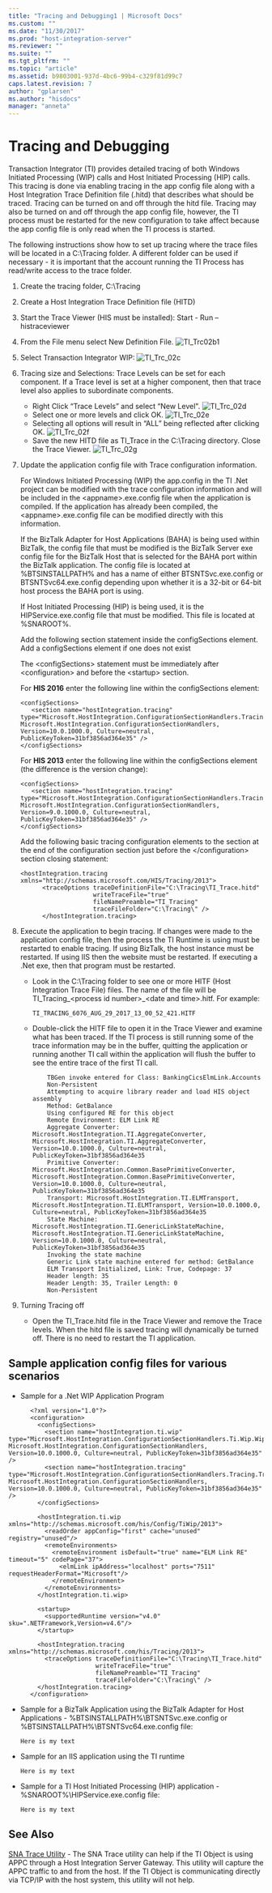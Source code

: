 ```yaml
---
title: "Tracing and Debugging1 | Microsoft Docs"
ms.custom: ""
ms.date: "11/30/2017"
ms.prod: "host-integration-server"
ms.reviewer: ""
ms.suite: ""
ms.tgt_pltfrm: ""
ms.topic: "article"
ms.assetid: b9803001-937d-4bc6-99b4-c329f81d99c7
caps.latest.revision: 7
author: "gplarsen"
ms.author: "hisdocs"
manager: "anneta"
---
```

# Tracing and Debugging
Transaction Integrator (TI) provides detailed tracing of both Windows Initiated Processing (WIP) calls and Host Initiated Processing (HIP) calls. This tracing is done via enabling tracing in the app config file along with a Host Integration Trace Definition file (.hitd) that describes what should be traced. Tracing can be turned on and off through the hitd file. Tracing may also be turned on and off through the app config file, however, the TI process must be restarted for the new configuration to take affect because the app config file is only read when the TI process is started.

The following instructions show how to set up tracing where the trace files will be located in a C:\Tracing folder.  A different folder can be used if necessary - it is important that the account running the TI Process has read/write access to the trace folder.

1. Create the tracing folder,  C:\Tracing

2. Create a Host Integration Trace Definition file (HITD)
3. Start the Trace Viewer (HIS must be installed): Start - Run – histraceviewer
4. From the File menu select New Definition File.
   ![TI_Trc02b1](../core/media/ti-trc02b1.png)
5. Select Transaction Integrator WIP:
   ![TI_Trc_02c](../core/media/ti-trc-02c.png)
6. Tracing size and Selections: Trace Levels can be set for each component. If a Trace level is set at a higher component, then that trace level also applies to subordinate components.

     * Right Click “Trace Levels” and select “New Level".
   ![TI_Trc_02d](../core/media/ti-trc-02d.png)
     * Select one or more levels and click OK.
   ![TI_Trc_02e](../core/media/ti-trc-02e.png)
     * Selecting all options will result in “ALL” being reflected after clicking OK.
   ![TI_Trc_02f](../core/media/ti-trc-02f.png)
     * Save the new HITD file as TI_Trace in the C:\Tracing directory. Close the Trace Viewer.
   ![TI_Trc_02g](../core/media/ti-trc-02g.png)      
7. Update the application config file with Trace configuration information.

      For Windows Initiated Processing (WIP) the app.config in the TI .Net project can be modified with the trace configuration information and will be included in the \<appname\>.exe.config file when the application is compiled.  If the application has already been compiled, the \<appname\>.exe.config file can be modified directly with this information.

      If the BizTalk Adapter for Host Applications (BAHA) is being used within BizTalk, the config file that must be modified is the BizTalk Server exe config file for the BizTalk Host that is selected for the BAHA port within the BizTalk application. The config file is located at \%BTSINSTALLPATH\% and has a name of either BTSNTSvc.exe.config or BTSNTSvc64.exe.config depending upon whether it is a 32-bit or 64-bit host process the BAHA port is using.

      If Host Initiated Processing (HIP) is being used, it is the HIPService.exe.config file that must be modified. This file is located at \%SNAROOT\%.

      Add the following section statement inside the configSections element. Add a configSections element if one does not exist 

      The \<configSections\> statement must be immediately after \<configuration\> and before the \<startup\> section.

      For **HIS 2016** enter the following line within the configSections element:

      ```
      <configSections>
         <section name="hostIntegration.tracing" type="Microsoft.HostIntegration.ConfigurationSectionHandlers.Tracing.TracingConfigurationSectionHandler, Microsoft.HostIntegration.ConfigurationSectionHandlers, Version=10.0.1000.0, Culture=neutral, PublicKeyToken=31bf3856ad364e35" />
      </configSections>
      ```

      For **HIS 2013** enter the following line within the configSections element (the difference is the version change):
      ```
      <configSections>
         <section name="hostIntegration.tracing" type="Microsoft.HostIntegration.ConfigurationSectionHandlers.Tracing.TracingConfigurationSectionHandler, Microsoft.HostIntegration.ConfigurationSectionHandlers, Version=9.0.1000.0, Culture=neutral, PublicKeyToken=31bf3856ad364e35" />
      </configSections>
      ```

      Add the following basic tracing configuration elements to the section at the end of the configuration section just before the \<\/configuration\> section closing statement:
      ```
      <hostIntegration.tracing xmlns="http://schemas.microsoft.com/HIS/Tracing/2013">
            <traceOptions traceDefinitionFile="C:\Tracing\TI_Trace.hitd"
                          writeTraceFile="true"
                          fileNamePreamble="TI_Tracing"
                          traceFileFolder="C:\Tracing\" />
            </hostIntegration.tracing>
      ```
8. Execute the application to begin tracing. If changes were made to the application config file, then the process the TI Runtime is using must be restarted to enable tracing. If using BizTalk, the host instance must be restarted. If using IIS then the website must be restarted. If executing a .Net exe, then that program must be restarted.

   * Look in the C:\Tracing folder to see one or more HITF (Host Integration Trace File) files.  The name of the file will be TI_Tracing_\<process id number\>_\<date and time\>.hitf.  For example:

         TI_TRACING_6076_AUG_29_2017_13_00_52_421.HITF

   * Double-click the HITF file to open it in the Trace Viewer and examine what has been traced. If the TI process is still running some of the trace information may be in the buffer, quitting the application or running another TI call within the application will flush the buffer to see the entire trace of the first TI call.
     ```
         TBGen invoke entered for Class: BankingCicsElmLink.Accounts
         Non-Persistent
         Attempting to acquire library reader and load HIS object assembly
         Method: GetBalance
         Using configured RE for this object
         Remote Environment: ELM Link RE
         Aggregate Converter: Microsoft.HostIntegration.TI.AggregateConverter, Microsoft.HostIntegration.TI.AggregateConverter, Version=10.0.1000.0, Culture=neutral, PublicKeyToken=31bf3856ad364e35
         Primitive Converter: Microsoft.HostIntegration.Common.BasePrimitiveConverter, Microsoft.HostIntegration.Common.BasePrimitiveConverter, Version=10.0.1000.0, Culture=neutral, PublicKeyToken=31bf3856ad364e35
         Transport: Microsoft.HostIntegration.TI.ELMTransport, Microsoft.HostIntegration.TI.ELMTransport, Version=10.0.1000.0, Culture=neutral, PublicKeyToken=31bf3856ad364e35
         State Machine: Microsoft.HostIntegration.TI.GenericLinkStateMachine, Microsoft.HostIntegration.TI.GenericLinkStateMachine, Version=10.0.1000.0, Culture=neutral, PublicKeyToken=31bf3856ad364e35
         Invoking the state machine
         Generic Link state machine entered for method: GetBalance
         ELM Transport Initialized, Link: True, Codepage: 37
         Header length: 35
         Header Length: 35, Trailer Length: 0
         Non-Persistent
     ```
9. Turning Tracing off
      * Open the TI_Trace.hitd file in the Trace Viewer and remove the Trace levels.  When the hitd file is saved tracing will dynamically be turned off. There is no need to restart the TI application.

## Sample application config files for various scenarios
* Sample for a .Net WIP Application Program

```
      <?xml version="1.0"?>
      <configuration>
        <configSections>
          <section name="hostIntegration.ti.wip" type="Microsoft.HostIntegration.ConfigurationSectionHandlers.Ti.Wip.WipConfigurationSectionHandler, Microsoft.HostIntegration.ConfigurationSectionHandlers, Version=10.0.1000.0, Culture=neutral, PublicKeyToken=31bf3856ad364e35" />
          <section name="hostIntegration.tracing" type="Microsoft.HostIntegration.ConfigurationSectionHandlers.Tracing.TracingConfigurationSectionHandler, Microsoft.HostIntegration.ConfigurationSectionHandlers, Version=10.0.1000.0, Culture=neutral, PublicKeyToken=31bf3856ad364e35" />
        </configSections>

        <hostIntegration.ti.wip xmlns="http://schemas.microsoft.com/his/Config/TiWip/2013">
          <readOrder appConfig="first" cache="unused" registry="unused"/>
          <remoteEnvironments>
            <remoteEnvironment isDefault="true" name="ELM Link RE" timeout="5" codePage="37">
              <elmLink ipAddress="localhost" ports="7511" requestHeaderFormat="Microsoft"/>
            </remoteEnvironment>
          </remoteEnvironments>
        </hostIntegration.ti.wip>

        <startup>
          <supportedRuntime version="v4.0" sku=".NETFramework,Version=v4.6"/>
        </startup>

        <hostIntegration.tracing xmlns="http://schemas.microsoft.com/his/Tracing/2013">
          <traceOptions traceDefinitionFile="C:\Tracing\TI_Trace.hitd"
                        writeTraceFile="true"
                        fileNamePreamble="TI_Tracing"
                        traceFileFolder="C:\Tracing\" />
        </hostIntegration.tracing>
      </configuration>
```
* Sample for a BizTalk Application using the BizTalk Adapter for Host Applications - %BTSINSTALLPATH%\BTSNTSvc.exe.config or %BTSINSTALLPATH%\BTSNTSvc64.exe.config file:
  ```
  Here is my text
  ```
* Sample for an IIS application using the TI runtime
  ```
  Here is my text
  ```
* Sample for a TI Host Initiated Processing (HIP) application - %SNAROOT%\HIPService.exe.config file:
  ```
  Here is my text
  ```

## See Also  
 [SNA Trace Utility](../core/sna-trace-utility1.md) - The SNA Trace utility can help if the TI Object is using APPC through a Host Integration Server Gateway. This utility will capture the APPC traffic to and from the host. If the TI Object is communicating directly via TCP/IP with the host system, this utility will not help.